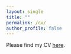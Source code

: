 ```yaml
---
layout: single
title: ""
permalink: /cv/
author_profile: false
---
```


Please find my CV <a href="/files/Academic_CV.pdf" target="_blank" rel="noopener"> here</a>.
